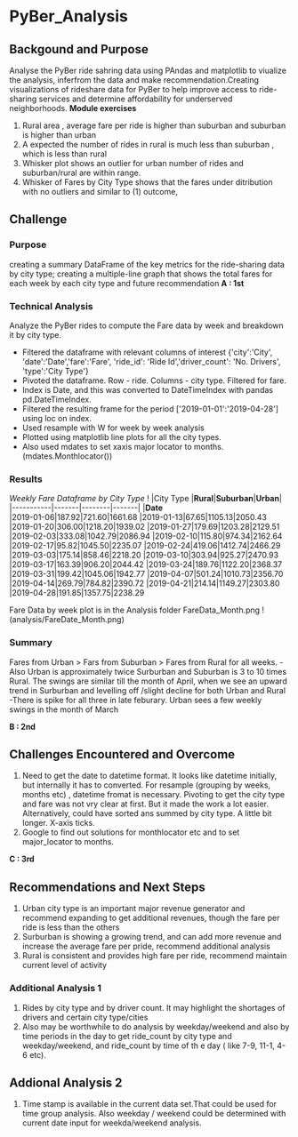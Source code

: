 # PyBer_Analysis
## Backgound and Purpose
Analyse the PyBer ride sahring data using PAndas and matplotlib to viualize the analysis, inferfrom the data and
make recommendation.Creating visualizations of rideshare data for PyBer to help improve access to ride-sharing services 
and determine affordability for underserved neighborhoods.
**Module exercises**
1. Rural area , average fare per ride is higher than suburban and suburban is higher than urban
2. A expected the number of rides in rural is much less than suburban , which is less than rural
3. Whisker plot shows an outlier for urban number of rides and suburban/rural are within range.
4. Whisker of Fares by City Type shows that the fares under ditribution with no outliers and similar to (1) outcome,

## Challenge
### Purpose
creating a summary DataFrame of the key metrics for the ride-sharing data by city type; 
creating a multiple-line graph that shows the total fares for each week by each city type and future recommendation
**A : 1st**
### Technical Analysis
Analyze the PyBer rides to compute the Fare data by week and breakdown it by city type.
   - Filtered the dataframe with relevant columns of interest
   {'city':'City', 'date':'Date','fare':'Fare', 'ride_id': 'Ride Id','driver_count': 'No. Drivers', 'type':'City Type'}
   - Pivoted the dataframe. Row - ride. Columns - city type. Filtered for fare. 
   - Index is Date, and this was converted to DateTimeIndex with pandas pd.DateTimeIndex.
   - Filtered the resulting frame for the period ['2019-01-01':'2019-04-28'] using loc on index.
   - Used resample with W for week by week analysis
   - Plotted using matplotlib line plots for all the city types.
   - Also used mdates to set xaxis major locator to months. (mdates.Monthlocator())
### Results
*Weekly Fare Dataframe by City Type*
!
|City Type  |**Rural**|**Suburban**|**Urban**|
|-----------|-------|--------|-------|
|**Date**			
|2019-01-06|187.92|721.60|1661.68
|2019-01-13|67.65|1105.13|2050.43
|2019-01-20|306.00|1218.20|1939.02
|2019-01-27|179.69|1203.28|2129.51
|2019-02-03|333.08|1042.79|2086.94
|2019-02-10|115.80|974.34|2162.64
|2019-02-17|95.82|1045.50|2235.07
|2019-02-24|419.06|1412.74|2466.29
|2019-03-03|175.14|858.46|2218.20
|2019-03-10|303.94|925.27|2470.93
|2019-03-17|163.39|906.20|2044.42
|2019-03-24|189.76|1122.20|2368.37
|2019-03-31|199.42|1045.06|1942.77
|2019-04-07|501.24|1010.73|2356.70
|2019-04-14|269.79|784.82|2390.72
|2019-04-21|214.14|1149.27|2303.80
|2019-04-28|191.85|1357.75|2238.29  
 
Fare Data by week plot is in the Analysis folder FareData_Month.png
!(analysis/FareDate_Month.png)
### Summary
Fares from Urban  > Fars from Suburban > Fares from Rural for all weeks. 
   -Also Urban is approximately twice Surburban and Suburban is 3 to 10 times Rural. The swings are similar till 
   the month of April, when we see an upward trend in Surburban and levelling off /slight decline for both Urban and Rural
   -There is spike for all three in late feburary. Urban sees a few weekly swings in the month of March


**B : 2nd**
## Challenges Encountered and Overcome
1. Need to get the date to datetime format. It looks like datetime initially, but internally  it has to converted.
   For resample (grouping by weeks, months etc) , datetime fromat is necessary.
   Pivoting to get the city type and fare was not vry clear at first. But it made the work a lot easier. 
   Alternatively, could have sorted ans summed by city type. A little bit longer.  X-axis ticks.
2. Google to find out solutions for monthlocator etc and to set major_locator to months.

**C : 3rd**
## Recommendations and Next Steps
1. Urban city type is an important major revenue generator and recommend expanding to get additional revenues, 
   though the fare per ride is less than the others
2. Surburban is showing a growing trend, and can add more revenue and increase the average fare per pride, recommend additional analysis
3. Rural is consistent and provides high fare per ride, recommend maintain current level of activity
### Additional Analysis 1
1. Rides by city type and by driver count. It may  highlight the shortages of drivers and certain city type/cities
2. Also may be worthwhile to do analysis by weekday/weekend and also by time periods in the day to get ride_count by city type and weekday/weekend, 
   and ride_count by time of th e day ( like 7-9, 11-1, 4-6 etc).
## Addional Analysis 2
1. Time stamp is available in the current data set.That could be used for time group analysis. Also weekday / weekend could be determined with 
   current date input for weekda/weekend analysis.